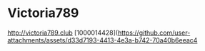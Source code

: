 # Victoria789
http://victoria789.club
<img>[1000014428](https://github.com/user-attachments/assets/d33d7193-4413-4e3a-b742-70a40b6eeac4
